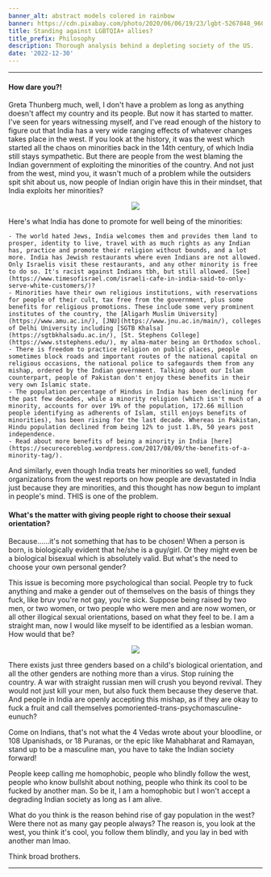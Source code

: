 ```yaml
---
banner_alt: abstract models colored in rainbow
banner: https://cdn.pixabay.com/photo/2020/06/06/19/23/lgbt-5267848_960_720.png
title: Standing against LGBTQIA+ allies?
title_prefix: Philosophy
description: Thorough analysis behind a depleting society of the US.
date: '2022-12-30'
---
```

--- 

#### How dare you?!

Greta Thunberg much, well, I don't have a problem as long as anything doesn't affect my country and its people. But now it has started to matter. I've seen for years witnessing myself, and I've read enough of the history to figure out that India has a very wide ranging effects of whatever changes takes place in the west. If you look at the history, it was the west which started all the chaos on minorities back in the 14th century, of which India still stays sympathetic. But there are people from the west blaming the Indian government of exploiting the minorities of the country. And not just from the west, mind you, it wasn't much of a problem while the outsiders spit shit about us, now people of Indian origin have this in their mindset, that India exploits her minorities?

<center>
    <img src="https://pbs.twimg.com/media/Fi-J2UbVEAA_Pi7?format=jpg" style={{width: "90%"}}></img>
</center>

Here's what India has done to promote for well being of the minorities:

    - The world hated Jews, India welcomes them and provides them land to prosper, identity to live, travel with as much rights as any Indian has, practice and promote their religion without bounds, and a lot more. India has Jewish restaurants where even Indians are not allowed. Only Israelis visit these restaurants, and any other minority is free to do so. It's racist against Indians tbh, but still allowed. [See](https://www.timesofisrael.com/israeli-cafe-in-india-said-to-only-serve-white-customers/)?
    - Minorities have their own religious institutions, with reservations for people of their cult, tax free from the government, plus some benefits for religious promotions. These include some very prominent institutes of the country, the [Aligarh Muslim University](https://www.amu.ac.in/), [JNU](https://www.jnu.ac.in/main/), colleges of Delhi University including [SGTB Khalsa](https://sgtbkhalsadu.ac.in/), [St. Stephens College](https://www.ststephens.edu/), my alma-mater being an Orthodox school. 
    - There is freedom to practice religion on public places, people sometimes block roads and important routes of the national capital on religious occasions, the national police to safegaurds them from any mishap, ordered by the Indian government. Talking about our Islam counterpart, people of Pakistan don't enjoy these benefits in their very own Islamic state.
    - The population percentage of Hindus in India has been declining for the past few decades, while a minority religion (which isn't much of a minority, accounts for over 19% of the population, 172.66 million people identifying as adherents of Islam, still enjoys benefits of minorities), has been rising for the last decade. Whereas in Pakistan, Hindu population declined from being 12% to just 1.8%, 50 years post independence.
    - Read about more benefits of being a minority in India [here](https://securecoreblog.wordpress.com/2017/08/09/the-benefits-of-a-minority-tag/).


And similarly, even though India treats her minorities so well, funded organizations from the west reports on how people are devastated in India just because they are minorities, and this thought has now begun to implant in people's mind. THIS is one of the problem.

#### What's the matter with giving people right to choose their sexual orientation?

Because......it's not something that has to be chosen!  When a person is born, is biologically evident that he/she is a guy/girl. Or they might even be a biological bisexual which is absolutely valid. But what's the need to choose your own personal gender? 

This issue is becoming more psychological than social. People try to fuck anything and make a gender out of themselves on the basis of things they fuck, like bruv you're not gay, you're sick. Suppose being raised by two men, or two women, or two people who were men and are now women, or all other illogical sexual orientations, based on what they feel to be. I am a straight man, now I would like myself to be identified as a lesbian woman. How would that be?

<center>
    <img src="https://cdn.statically.io/gh/thatsameguyokay/images/main/lesbian.jpg" style={{width: "90%"}}></img>
</center>

There exists just three genders based on a child's biological orientation, and all the other genders are nothing more than a virus. Stop ruining the country. A war with straight russian men will crush you beyond revival. They would not just kill your men, but also fuck them because they deserve that. And people in India are openly accepting this mishap, as if they are okay to fuck a fruit and call themselves pomoriented-trans-psychomasculine-eunuch?

Come on Indians, that's not what the 4 Vedas wrote about your bloodline, or 108 Upanishads, or 18 Puranas, or the epic like Mahabharat and Ramayan, stand up to be a masculine man, you have to take the Indian society forward!

People keep calling me homophobic, people who blindly follow the west, people who know bullshit about nothing, people who think its cool to be fucked by another man. So be it, I am a homophobic but I won't accept a degrading Indian society as long as I am alive.

What do you think is the reason behind rise of gay population in the west? Were there not as many gay people always? The reason is, you look at the west, you think it's cool, you follow them blindly, and you lay in bed with another man lmao. 


Think broad brothers.

---
